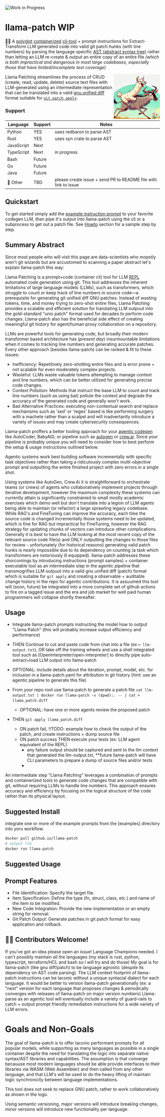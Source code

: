![Work in Progress](https://img.shields.io/badge/status-WIP-yellow)

# llama-patch  WIP

👋🏻 A [polyglot](https://www.merriam-webster.com/dictionary/polyglot) [containerized](https://en.wikipedia.org/wiki/Containerization) [cli-tool](https://en.wikipedia.org/wiki/Command-line_interface) + prompt instructions for Extract-Transform LLM generated code into valid git patch hunks (with line numbers) by parsing the language specific [AST (abstract syntax tree)](https://en.wikipedia.org/wiki/Abstract_syntax_tree) rather than letting an LLM re-create & output an entire copy of an entire file _(which is both impractical and dangerous in most large codebases, especially those that have limited/incomplete test coverage)_


<img width=150 align=right src="llama-parse-logo.webp" alt="LLMs 💖 GNU Patch"/>

Llama Patching streamlines the process of CRUD (create, read, update, delete) source text files with LLM-generated using an intermediate representation that can be translated into a valid [gnu unified diff](https://www.gnu.org/software/diffutils/manual/html_node/Detailed-Unified.html) format suitable for [`git patch apply`](https://en.wikipedia.org/wiki/Patch_\(Unix\)).

### Support
| Language | Support  | Notes |
|----------|----------| ----- |
| Python   | YES      | uses redbaron to parse AST |
| Rust     | YES     | uses syn crate to parse AST |
| JavaScript | Next    | |
| TypeScript | Next    | in progress |
| Bash     | Future      |
| Go | Future |
| Java | Future |
| 💖 Other    | TBD | please create issue + send PR to README file with link to issue |


## Quickstart
To get started simply add the [example instruction prompt](examples/) to your favorite codegen LLM, then pipe it's output into llama-patch using the cli or a subprocess to get out a patch file.
See [Howto](#howto) section for a sample step by step.


## Summary Abstract

Since most people who will visit this page are data-scientists who mopstly aren't git wizards but are accustomed to scanning a paper abstract let's explain llama-patch this way:

Llama Patching is a prompt+code (container cli) tool for LLM [REPL](https://en.wikipedia.org/wiki/Read%E2%80%93eval%E2%80%93print_loop)  automated code generation using git. This tool addresses the inherent limitations of large language models (LLMs), such as transformers, which struggle to count or keep track of line numbers in source code—a prerequisite for generating git unified diff GNU patches. Instead of wasting tokens, time, and money trying to zero-shot entire files, Llama Patching provides a scalable and efficient solution for translating LLM outpuut into the gold-standard "unix patch" format used for decades to perform code changes.  Llama-patch also has the beneficial side effect of creating meaningful git history for agent/human proxy collaboration on a repository.

LLMs are powerful tools for generating code, but broadly their modern transformer based architecture has (*present day*) insurmountable limitations when it comes to tracking line numbers and generating accurate patches.  Every other approach (besides llama-patch) can be ranked & fit to these issues:

* Inefficiency: Repetitively zero-shotting entire files and is error prone + not scalable for even moderately complex projects.
* Wasteful: LLMs waste valuable tokens attempting to manage context and line numbers, which can be better utilized for generating precise code changes.
* Context Pollution: Methods that instruct the base LLM to count and track line numbers (such as using bat) pollute the context and degrade the accuracy of the generated code and generally won't work.
* Bad Alternative Practices: executing non-contextual search and replace mechanisms such as 'sed' or 'regex' based is like performing surgery with a machete rather than a scalpel and will inadvertantly introduce a variety of issues and may create cybersecurity consequences.

Llama-patch proffers a better tooling approach for your [agentic codegen](https://github.com/SamurAIGPT/Best-AI-Agents) like AutoCoder, BabyAGI, or pipeline such as [autogen](https://microsoft.github.io/autogen/) or [crew.ai](https://github.com/joaomdmoura/crewAI).  Since your pipeline is probably unique you will need to consider how to best perform the setup & usage instructions outlined below.

Agentic systems work best building software incrementally with specific task objectives rather than taking a ridiculously complex multi-objective prompt and outputting the entire finished project with zero errors in a single shot.

Using systems like AutoGen, Crew.Ai it is straightforward to orchestrate teams (or crews) of agents who collaboratively implement projects through iterative development, however the maximum complexity these systems can currently attain is significantly constrained to small mostly academic exercises which demo well but don't translate into a legion of LLM agents being able to maintain (or refactor) a large sprawling legacy codebase.   While RAG's and FineTuning can improve the accuracy, each time the source code is changed incrementally those systems need to be updated, which is fine for RAG but impractical for FineTuning, however the RAG strategy for updating chunks of vectors can introduce other complications.   Generally it is best to have the LLM looking at the most recent copy of the relevant source code file(s) and ONLY outputting the changes to those files for review - unfortunately (for historical reasons) generating valid patch hunks is nearly impossible due to its dependency on counting (a task which transformers are notoriously ill equipped). llama-patch addresses these shorcomings by introducing instructions (prompt samples) + container executable tool as an intermediate step in the agentic pipeline that transmogrifies LLM outpuut into a valid gnu unified diff (patch) format which is suitable for `git apply` and creating a observable + auditable change history in the repo for agentic contributions.   It is assuumed this tool will (soon, future) be integrated into a more complete set of github actions to fire on a tagged issue and the era and job market for well paid human programmers will collapse shortly thereafter.

## Usage
- Integrate llama-patch prompts instructing the model how to output "Llama Patch" (this will probably increase output efficiency and performance)

- THEN Continue to cut and paste code from chat into a file (ex `> llm-output.txt`), OR take off the training wheels and use a shell integrated tool such as [OpenInterpreter/open-interpreter] to directly pipe auto-extract+load LLM output into llama-patch
- OPTIONAL: include details about the iteration, prompt, model, etc. for inclusion in a llama-patch.yaml for attribution in git history (hint: use an agentic pipeline to generate this file)
- From your repo root use llama-patch to generate a patch file `cat llm-output.txt | docker run llama-patch -v ($pwd):. -- | cat > llama_patch.diff`
  - OPTIONAL: have one or more agents review the proposed patch
- THEN `git apply llama_patch.diff`
  - ON patch fail, !!TODO: example how to check the output of the patch, and create instructions + dump source file
  - ON patch success THEN execute your tests (ex: LLM agent equivalent of the REPL)
    - any failure output should be captured and sent to the llm context that generated the llm-output.txt, **future llama-patch will have CLI parameters to prepare a dump of source files and/or tests
    -

An intermediate step "Llama Patching" leverages a combination of prompts and containerized tools to generate code changes that are compatible with git, without requiring LLMs to handle line numbers. This approach ensures accuracy and efficiency by focusing on the logical structure of the code rather than its physical layout.

## Suggested Install
integrate one or more of the example prompts from the [examples] directory into yoru workflow.
```bash
docker pull github.io/llama-patch
# output llm
docker run llama-patch
```

## Suggested Usage

## Prompt Features
* File Identification: Specify the target file.
* Item Specification: Define the type (fn, struct, class, etc.) and name of the item to be modified.
* New Code Integration: Provide the new implementation or an empty string for removal.
* Git Patch Output: Generate patches in git patch format for easy application and rollback.

## 🙏🏻 Contributors Welcome!
If you've got an idea please open an issue! Language Champions needed. I can't possibly maintain all the languages (my stack is rust, python, typescript, terraform/HCL and bash so I will try and do those)
My goal is for llama-patch (like gnu diff/patch) to be language agnostic (despite its dependency on AST code parsing).
The LLM context footprint of llama-patch instructions can be laconic without a unique syntacial dialect for each language.
It would be better to version llama-patch generationally (ex: a "next" version for each language that proposes changes & periodically converges with releases of llama-patch on major version numbers)
Llama-parse as an agentic tool will eventually include a variety of guard-rails to catch + output prompt friendly remediation instructions for a wide variety of LLM errors.

# Goals and Non-Goals
The goal of llama-patch is to offer laconic performant prompts for all popular models,  while supporting as many languages as possible in a single container despite the need for translating the logic into separate native syntax/AST libraries and capabilities.  The assumption is that converge becauuse most modern languages should be able provide interfaces to their libraries via WASM (Web Assembler) and then called from any other language, and that LLM's will be used to do the heavy lifting of maintain logic synchronicity between language implementations.

This tool does not seek to replace GNU patch, rather to work collaboratively as shown in the logo.

Using semantic versioning, major versions will introduce breaking changes, minor versions will introduce new functionality per language.

